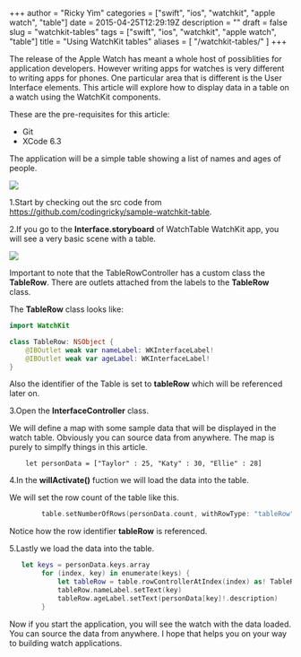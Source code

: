 +++
author = "Ricky Yim"
categories = ["swift", "ios", "watchkit", "apple watch", "table"]
date = 2015-04-25T12:29:19Z
description = ""
draft = false
slug = "watchkit-tables"
tags = ["swift", "ios", "watchkit", "apple watch", "table"]
title = "Using WatchKit tables"
aliases = [
    "/watchkit-tables/"
]
+++

The release of the Apple Watch has meant a whole host of possiblities for application developers. However writing apps for watches is very different to writing apps for phones. One particular area that is different is the User Interface elements. This article will explore how to display data in a table on a watch using the WatchKit components. 

These are the pre-requisites for this article:

* Git
* XCode 6.3

The application will be a simple table showing a list of names and ages of people. 

![](/images/2015/04/Bezel-Snapshot-2015-04-25-22-18-24.png)

1.Start by checking out the src code from https://github.com/codingricky/sample-watchkit-table. 

2.If you go to the **Interface.storyboard** of WatchTable WatchKit app, you will see a very basic scene with a table.

![](/images/2015/04/storyboard.png)

Important to note that the TableRowController has a custom class the **TableRow**. There are outlets attached from the labels to the **TableRow** class. 

The **TableRow** class looks like:

```swift
import WatchKit

class TableRow: NSObject {
    @IBOutlet weak var nameLabel: WKInterfaceLabel!   
    @IBOutlet weak var ageLabel: WKInterfaceLabel!
}
```

Also the identifier of the Table is set to **tableRow** which will be referenced later on.

3.Open the **InterfaceController** class. 

We will define a map with some sample data that will be displayed in the watch table. Obviously you can source data from anywhere. The map is purely to simplfy things in this article.

```
    let personData = ["Taylor" : 25, "Katy" : 30, "Ellie" : 28]
```

4.In the **willActivate()** fuction we will load the data into the table.

We will set the row count of the table like this.

```swift
        table.setNumberOfRows(personData.count, withRowType: "tableRow")
```
Notice how the row identifier **tableRow** is referenced.
 
5.Lastly we load the data into the table.

```swift
   let keys = personData.keys.array
        for (index, key) in enumerate(keys) {
            let tableRow = table.rowControllerAtIndex(index) as! TableRow
            tableRow.nameLabel.setText(key)
            tableRow.ageLabel.setText(personData[key]!.description)
        }
```

Now if you start the application, you will see the watch with the data loaded. You can source the data from anywhere. I hope that helps you on your way to building watch applications.

